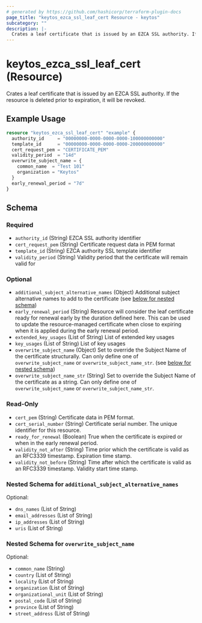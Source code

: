 ```yaml
---
# generated by https://github.com/hashicorp/terraform-plugin-docs
page_title: "keytos_ezca_ssl_leaf_cert Resource - keytos"
subcategory: ""
description: |-
  Crates a leaf certificate that is issued by an EZCA SSL authority. If the resource is deleted prior to expiration, it will be revoked.
---
```


# keytos_ezca_ssl_leaf_cert (Resource)

Crates a leaf certificate that is issued by an EZCA SSL authority. If the resource is deleted prior to expiration, it will be revoked.

## Example Usage

```terraform
resource "keytos_ezca_ssl_leaf_cert" "example" {
  authority_id     = "00000000-0000-0000-0000-100000000000"
  template_id      = "00000000-0000-0000-0000-200000000000"
  cert_request_pem = "CERTIFICATE_PEM"
  validity_period  = "14d"
  overwrite_subject_name = {
    common_name  = "Test 101"
    organization = "Keytos"
  }
  early_renewal_period = "7d"
}
```

<!-- schema generated by tfplugindocs -->
## Schema

### Required

- `authority_id` (String) EZCA SSL authority identifier
- `cert_request_pem` (String) Certificate request data in PEM format
- `template_id` (String) EZCA authority SSL template identifier
- `validity_period` (String) Validity period that the certificate will remain valid for

### Optional

- `additional_subject_alternative_names` (Object) Additional subject alternative names to add to the certificate (see [below for nested schema](#nestedatt--additional_subject_alternative_names))
- `early_renewal_period` (String) Resource will consider the leaf certificate ready for renewal early by the duration defined here. This can be used to update the resource-managed certificate when close to expiring when it is applied during the early renewal period.
- `extended_key_usages` (List of String) List of extended key usages
- `key_usages` (List of String) List of key usages
- `overwrite_subject_name` (Object) Set to override the Subject Name of the certificate structurally. Can only define one of `overwrite_subject_name` or `overwrite_subject_name_str`. (see [below for nested schema](#nestedatt--overwrite_subject_name))
- `overwrite_subject_name_str` (String) Set to override the Subject Name of the certificate as a string. Can only define one of `overwrite_subject_name` or `overwrite_subject_name_str`.

### Read-Only

- `cert_pem` (String) Certificate data in PEM format.
- `cert_serial_number` (String) Certificate serial number. The unique identifier for this resource.
- `ready_for_renewal` (Boolean) True when the certificate is expired or when in the early renewal period.
- `validity_not_after` (String) Time prior which the certificate is valid as an RFC3339 timestamp. Expiration time stamp.
- `validity_not_before` (String) Time after which the certificate is valid as an RFC3339 timestamp. Validity start time stamp.

<a id="nestedatt--additional_subject_alternative_names"></a>
### Nested Schema for `additional_subject_alternative_names`

Optional:

- `dns_names` (List of String)
- `email_addresses` (List of String)
- `ip_addresses` (List of String)
- `uris` (List of String)


<a id="nestedatt--overwrite_subject_name"></a>
### Nested Schema for `overwrite_subject_name`

Optional:

- `common_name` (String)
- `country` (List of String)
- `locality` (List of String)
- `organization` (List of String)
- `organizational_unit` (List of String)
- `postal_code` (List of String)
- `province` (List of String)
- `street_address` (List of String)
